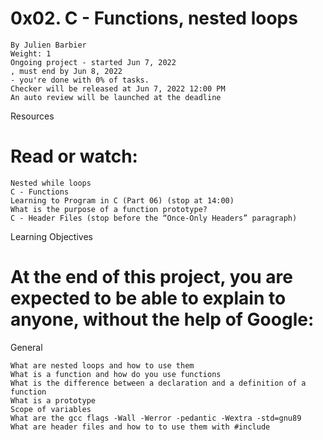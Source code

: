 # 0x02. C - Functions, nested loops

    By Julien Barbier
    Weight: 1
    Ongoing project - started Jun 7, 2022
    , must end by Jun 8, 2022
    - you're done with 0% of tasks.
    Checker will be released at Jun 7, 2022 12:00 PM
    An auto review will be launched at the deadline

Resources

# Read or watch:

    Nested while loops
    C - Functions
    Learning to Program in C (Part 06) (stop at 14:00)
    What is the purpose of a function prototype?
    C - Header Files (stop before the “Once-Only Headers” paragraph)

Learning Objectives

# At the end of this project, you are expected to be able to explain to anyone, without the help of Google:

General

    What are nested loops and how to use them
    What is a function and how do you use functions
    What is the difference between a declaration and a definition of a function
    What is a prototype
    Scope of variables
    What are the gcc flags -Wall -Werror -pedantic -Wextra -std=gnu89
    What are header files and how to to use them with #include
